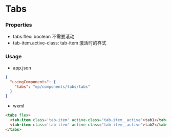 # Tabs


### Properties

- tabs.flex: boolean 不需要滚动
- tab-item.active-class: tab-item 激活时的样式

### Usage

- app.json
```json
{
  "usingComponents": {
    "tabs": "mp/components/tabs/tabs"
  }
}
```

- wxml
```html
<tabs flex>
  <tab-item class='tab-item' active-class="tab-item__active">tab1</tab-item>
  <tab-item class='tab-item' active-class="tab-item__active">tab2</tab-item>
</tabs>
```
